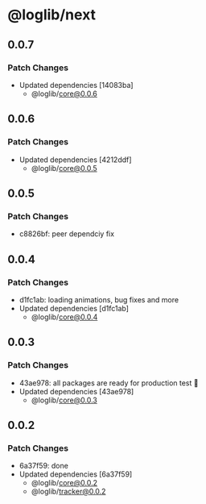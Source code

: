 # @loglib/next

## 0.0.7

### Patch Changes

- Updated dependencies [14083ba]
  - @loglib/core@0.0.6

## 0.0.6

### Patch Changes

- Updated dependencies [4212ddf]
  - @loglib/core@0.0.5

## 0.0.5

### Patch Changes

- c8826bf: peer dependciy fix

## 0.0.4

### Patch Changes

- d1fc1ab: loading animations, bug fixes and more
- Updated dependencies [d1fc1ab]
  - @loglib/core@0.0.4

## 0.0.3

### Patch Changes

- 43ae978: all packages are ready for production test 🚀
- Updated dependencies [43ae978]
  - @loglib/core@0.0.3

## 0.0.2

### Patch Changes

- 6a37f59: done
- Updated dependencies [6a37f59]
  - @loglib/core@0.0.2
  - @loglib/tracker@0.0.2
